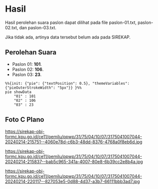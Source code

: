 # Hasil

Hasil perolehan suara paslon dapat dilihat pada file paslon-01.txt, paslon-02.txt, dan paslon-03.txt.

Jika tidak ada, artinya data tersebut belum ada pada SIREKAP.

## Perolehan Suara

 * Paslon 01: **101**.
 * Paslon 02: **106**.
 * Paslon 03: **23**.

```mermaid
%%{init: {"pie": {"textPosition": 0.5}, "themeVariables": {"pieOuterStrokeWidth": "5px"}} }%%
pie showData
    "01" : 101
    "02" : 106
    "03" : 23
```
## Foto C Plano

https://sirekap-obj-formc.kpu.go.id/ce11/pemilu/ppwp/31/75/04/10/07/3175041007044-20240214-215751--4060e78d-c6b3-48dd-8376-4768a0f8eb6d.jpg

https://sirekap-obj-formc.kpu.go.id/ce11/pemilu/ppwp/31/75/04/10/07/3175041007044-20240214-215837--bab5c965-341a-4007-80e8-6b39cc2e8b4a.jpg

https://sirekap-obj-formc.kpu.go.id/ce11/pemilu/ppwp/31/75/04/10/07/3175041007044-20240214-220117--827053e5-0d88-4d37-a3b7-66111bbb3ad7.jpg
